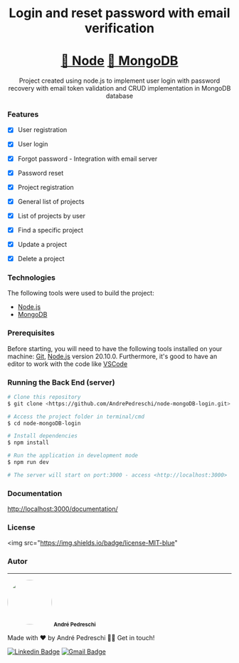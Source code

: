 <h1 align="center">Login and reset password with email verification</h1>

<h1 align="center">
    <a href="https://nodejs.org/en">🔗 Node</a>
    <a href="https://www.mongodb.com/pt-br">🔗 MongoDB</a>
</h1>
<p align="center">Project created using node.js to implement user login with password recovery with email token validation and CRUD implementation in MongoDB database</p>


### Features

- [x] User registration
- [x] User login
- [x] Forgot password - Integration with email server
- [x] Password reset
- [x] Project registration
- [x] General list of projects
- [x] List of projects by user
- [x] Find a specific project
- [x] Update a project
- [x] Delete a project


### Technologies

The following tools were used to build the project:

- [Node.js](https://nodejs.org/en/)
- [MongoDB](https://www.mongodb.com/pt-br)


### Prerequisites

Before starting, you will need to have the following tools installed on your machine:
[Git](https://git-scm.com), [Node.js](https://nodejs.org/en/) version 20.10.0.
Furthermore, it's good to have an editor to work with the code like [VSCode](https://code.visualstudio.com/)

### Running the Back End (server)

```bash
# Clone this repository
$ git clone <https://github.com/AndrePedreschi/node-mongoDB-login.git>

# Access the project folder in terminal/cmd
$ cd node-mongoDB-login

# Install dependencies
$ npm install

# Run the application in development mode
$ npm run dev

# The server will start on port:3000 - access <http://localhost:3000>
```


### Documentation
<http://localhost:3000/documentation/>


### License
<img src="https://img.shields.io/badge/license-MIT-blue"


### Autor
---
<img style="border-radius: 50%;" src="https://avatars.githubusercontent.com/u/89170202?v=4" width="100px;" alt=""/>
<sub><b>André Pedreschi</b></sub>

Made with ❤️ by André Pedreschi 👋🏽 Get in touch!

[![Linkedin Badge](https://img.shields.io/badge/-André-blue?style=flat-square&logo=Linkedin&logoColor=white&link=https://www.linkedin.com/in/andrepedreschi/)](https://www.linkedin.com/in/andrepedreschi/) 
[![Gmail Badge](https://img.shields.io/badge/-a.pedreschi32@gmail.com-c14438?style=flat-square&logo=Gmail&logoColor=white&link=mailto:a.pedreschi32@gmail.com)](mailto:a.pedreschi32@gmail.com)
